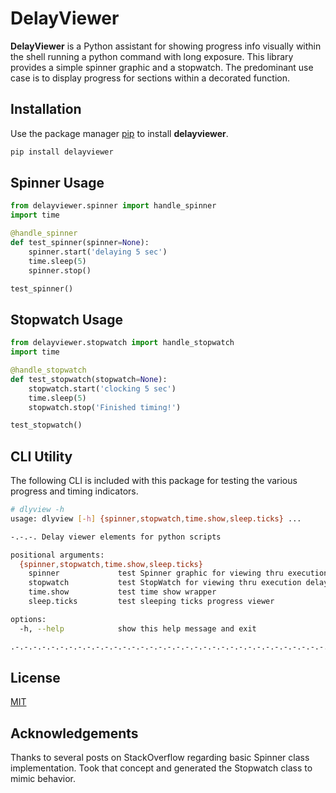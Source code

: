 # DelayViewer

**DelayViewer** is a Python assistant for showing progress info visually within the shell running a python command with long exposure. This library provides a simple spinner graphic and a stopwatch. The predominant use case is to display progress for sections within a decorated function.

## Installation

Use the package manager [pip](https://pip.pypa.io/en/stable/) to install **delayviewer**.

```bash
pip install delayviewer
```


## Spinner Usage
```python
from delayviewer.spinner import handle_spinner
import time

@handle_spinner
def test_spinner(spinner=None):
    spinner.start('delaying 5 sec')
    time.sleep(5)
    spinner.stop()

test_spinner()
```

## Stopwatch Usage
```python
from delayviewer.stopwatch import handle_stopwatch
import time

@handle_stopwatch
def test_stopwatch(stopwatch=None):
    stopwatch.start('clocking 5 sec')
    time.sleep(5)
    stopwatch.stop('Finished timing!')

test_stopwatch()
```


## CLI Utility

The following CLI is included with this package for testing the various progress and timing indicators.

```bash
# dlyview -h
usage: dlyview [-h] {spinner,stopwatch,time.show,sleep.ticks} ...

-.-.-. Delay viewer elements for python scripts

positional arguments:
  {spinner,stopwatch,time.show,sleep.ticks}
    spinner             test Spinner graphic for viewing thru execution delays
    stopwatch           test StopWatch for viewing thru execution delays
    time.show           test time show wrapper
    sleep.ticks         test sleeping ticks progress viewer

options:
  -h, --help            show this help message and exit

.-.-.-.-.-.-.-.-.-.-.-.-.-.-.-.-.-.-.-.-.-.-.-.-.-.-.-.-.-.-.-.-.-.-.-.-.-.-.-.
```


## License

[MIT](https://choosealicense.com/licenses/mit/)


## Acknowledgements

Thanks to several posts on StackOverflow regarding basic Spinner class implementation. Took that concept and generated the Stopwatch class to mimic behavior.
